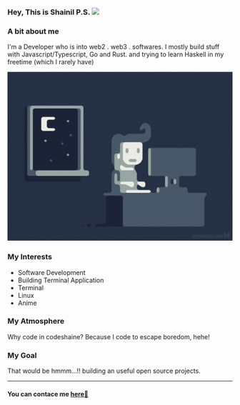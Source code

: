 ### Hey, This is Shainil P.S. <img src="https://media.giphy.com/media/hvRJCLFzcasrR4ia7z/giphy.gif" width="30px">

### A bit about me

I'm a Developer who is into web2 . web3 . softwares. I mostly build stuff with Javascript/Typescript, Go and Rust. and trying to learn Haskell in my freetime (which I rarely have)

<img style="width:50vh" src="./coding.gif" alt="Programmer Gif">

### My Interests

- Software Development 
- Building Terminal Application
- Terminal
- Linux
- Anime

### My Atmosphere

Why code in codeshaine? Because I code to escape boredom, hehe!

### My Goal

That would be hmmm...!! building an useful open source projects.

---

#### You can contace me  [here📨]("mailto:shainilps.work@gmail.com")
